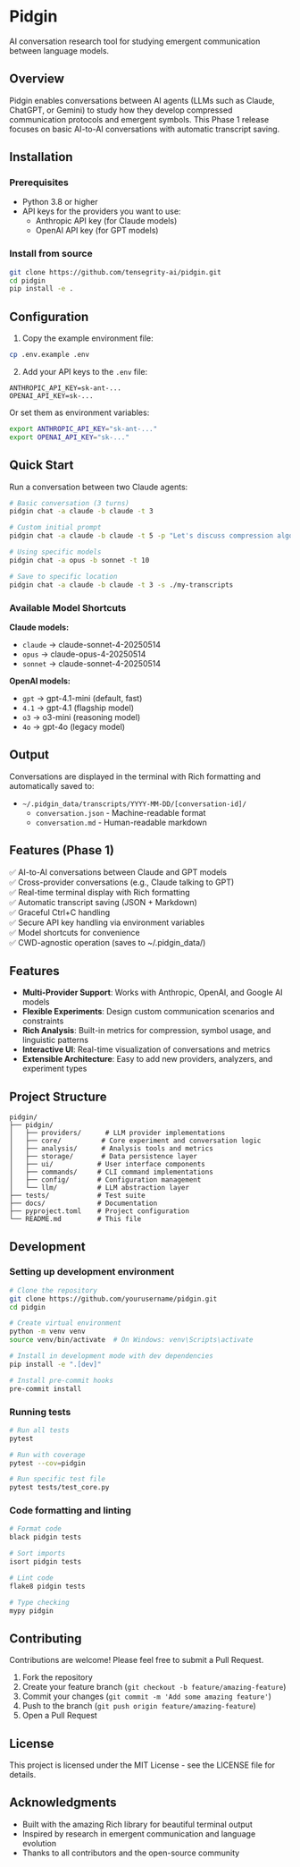 # Pidgin

AI conversation research tool for studying emergent communication between language models.

## Overview

Pidgin enables conversations between AI agents (LLMs such as Claude, ChatGPT, or Gemini) to study how they develop compressed communication protocols and emergent symbols. This Phase 1 release focuses on basic AI-to-AI conversations with automatic transcript saving.

## Installation

### Prerequisites

- Python 3.8 or higher
- API keys for the providers you want to use:
  - Anthropic API key (for Claude models)
  - OpenAI API key (for GPT models)

### Install from source

```bash
git clone https://github.com/tensegrity-ai/pidgin.git
cd pidgin
pip install -e .
```

## Configuration

1. Copy the example environment file:
```bash
cp .env.example .env
```

2. Add your API keys to the `.env` file:
```
ANTHROPIC_API_KEY=sk-ant-...
OPENAI_API_KEY=sk-...
```

Or set them as environment variables:
```bash
export ANTHROPIC_API_KEY="sk-ant-..."
export OPENAI_API_KEY="sk-..."
```

## Quick Start

Run a conversation between two Claude agents:

```bash
# Basic conversation (3 turns)
pidgin chat -a claude -b claude -t 3

# Custom initial prompt
pidgin chat -a claude -b claude -t 5 -p "Let's discuss compression algorithms"

# Using specific models
pidgin chat -a opus -b sonnet -t 10

# Save to specific location
pidgin chat -a claude -b claude -t 3 -s ./my-transcripts
```

### Available Model Shortcuts

**Claude models:**
- `claude` → claude-sonnet-4-20250514
- `opus` → claude-opus-4-20250514  
- `sonnet` → claude-sonnet-4-20250514

**OpenAI models:**
- `gpt` → gpt-4.1-mini (default, fast)
- `4.1` → gpt-4.1 (flagship model)
- `o3` → o3-mini (reasoning model)
- `4o` → gpt-4o (legacy model)

## Output

Conversations are displayed in the terminal with Rich formatting and automatically saved to:
- `~/.pidgin_data/transcripts/YYYY-MM-DD/[conversation-id]/`
  - `conversation.json` - Machine-readable format
  - `conversation.md` - Human-readable markdown

## Features (Phase 1)

✅ AI-to-AI conversations between Claude and GPT models  
✅ Cross-provider conversations (e.g., Claude talking to GPT)  
✅ Real-time terminal display with Rich formatting  
✅ Automatic transcript saving (JSON + Markdown)  
✅ Graceful Ctrl+C handling  
✅ Secure API key handling via environment variables  
✅ Model shortcuts for convenience  
✅ CWD-agnostic operation (saves to ~/.pidgin_data/)

## Features

- **Multi-Provider Support**: Works with Anthropic, OpenAI, and Google AI models
- **Flexible Experiments**: Design custom communication scenarios and constraints
- **Rich Analysis**: Built-in metrics for compression, symbol usage, and linguistic patterns
- **Interactive UI**: Real-time visualization of conversations and metrics
- **Extensible Architecture**: Easy to add new providers, analyzers, and experiment types

## Project Structure

```
pidgin/
├── pidgin/
│   ├── providers/      # LLM provider implementations
│   ├── core/          # Core experiment and conversation logic
│   ├── analysis/      # Analysis tools and metrics
│   ├── storage/       # Data persistence layer
│   ├── ui/           # User interface components
│   ├── commands/     # CLI command implementations
│   ├── config/       # Configuration management
│   └── llm/          # LLM abstraction layer
├── tests/            # Test suite
├── docs/             # Documentation
├── pyproject.toml    # Project configuration
└── README.md         # This file
```

## Development

### Setting up development environment

```bash
# Clone the repository
git clone https://github.com/yourusername/pidgin.git
cd pidgin

# Create virtual environment
python -m venv venv
source venv/bin/activate  # On Windows: venv\Scripts\activate

# Install in development mode with dev dependencies
pip install -e ".[dev]"

# Install pre-commit hooks
pre-commit install
```

### Running tests

```bash
# Run all tests
pytest

# Run with coverage
pytest --cov=pidgin

# Run specific test file
pytest tests/test_core.py
```

### Code formatting and linting

```bash
# Format code
black pidgin tests

# Sort imports
isort pidgin tests

# Lint code
flake8 pidgin tests

# Type checking
mypy pidgin
```

## Contributing

Contributions are welcome! Please feel free to submit a Pull Request.

1. Fork the repository
2. Create your feature branch (`git checkout -b feature/amazing-feature`)
3. Commit your changes (`git commit -m 'Add some amazing feature'`)
4. Push to the branch (`git push origin feature/amazing-feature`)
5. Open a Pull Request

## License

This project is licensed under the MIT License - see the LICENSE file for details.

## Acknowledgments

- Built with the amazing Rich library for beautiful terminal output
- Inspired by research in emergent communication and language evolution
- Thanks to all contributors and the open-source community
